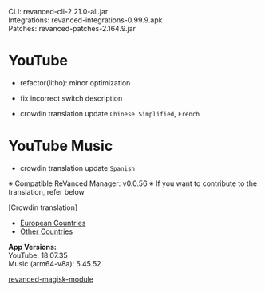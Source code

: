 CLI: revanced-cli-2.21.0-all.jar  
Integrations: revanced-integrations-0.99.9.apk  
Patches: revanced-patches-2.164.9.jar  

YouTube
==
- refactor(litho): minor optimization
- fix incorrect switch description

- crowdin translation update
`Chinese Simplified`, `French`


YouTube Music
==
- crowdin translation update
`Spanish`

※ Compatible ReVanced Manager: v0.0.56
※ If you want to contribute to the translation, refer below

[Crowdin translation]
- [European Countries](https://crowdin.com/project/revancedextendedeu)
- [Other Countries](https://crowdin.com/project/revancedextended)
  
**App Versions:**  
YouTube: 18.07.35  
Music (arm64-v8a): 5.45.52  

[revanced-magisk-module](https://github.com/j-hc/revanced-magisk-module)  
